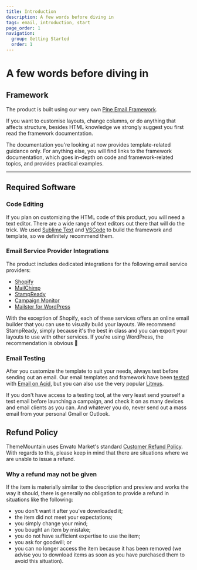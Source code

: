 ```yaml
---
title: Introduction
description: A few words before diving in
tags: email, introduction, start
page_order: 1
navigation:
  group: Getting Started
  order: 1
---
```


# A few words before diving in

## Framework

The product is built using our very own [Pine Email Framework](https://docs.thememountain.com/pine/).

If you want to customise layouts, change columns, or do anything that affects structure, 
besides HTML knowledge we strongly suggest you first read the framework documentation.

The documentation you're looking at now provides template-related guidance only. 
For anything else, you will find links to the framework documentation, which goes 
in-depth on code and framework-related topics, and provides practical examples.

---

## Required Software

### Code Editing

If you plan on customizing the HTML code of this product, you will need a text editor. 
There are a wide range of text editors out there that will do the trick. We used [Sublime Text](http://www.sublimetext.com/) 
and [VSCode](https://code.visualstudio.com/) to build the framework and template, so we definitely recommend them.

### Email Service Provider Integrations

The product includes dedicated integrations for the following email service providers:

- [Shopify](https://www.shopify.com/)
- [MailChimp](https://mailchimp.com/)
- [StampReady](https://www.stampready.net/)
- [Campaign Monitor](https://www.campaignmonitor.com/)
- [Mailster for WordPress](https://mailster.co/)

With the exception of Shopify, each of these services offers an online email builder that you can use to visually build your layouts. 
We recommend StampReady, simply because it's the best in class and you can export your layouts to use with other services. 
If you're using WordPress, the recommendation is obvious 🙂

### Email Testing

After you customize the template to suit your needs, always test before sending out an email. 
Our email templates and framework have been [tested](https://thememountain.github.io/email-rendering/) 
with [Email on Acid](https://www.emailonacid.com/), but you can also use the very popular [Litmus](https://litmus.com/).

If you don't have access to a testing tool, at the very least send yourself a test email before launching a campaign, 
and check it on as many devices and email clients as you can. And whatever you do, never send out a mass email from your personal Gmail or Outlook.

## Refund Policy

ThemeMountain uses Envato Market's standard [Customer Refund Policy](https://themeforest.net/page/customer_refund_policy). 
With regards to this, please keep in mind that there are situations where we are unable to issue a refund.

### Why a refund may not be given

If the item is materially similar to the description and preview and works the way it should, 
there is generally no obligation to provide a refund in situations like the following:

- you don't want it after you've downloaded it;
- the item did not meet your expectations;
- you simply change your mind;
- you bought an item by mistake;
- you do not have sufficient expertise to use the item;
- you ask for goodwill; or
- you can no longer access the item because it has been removed (we advise you to download items as soon as you have purchased them to avoid this situation).
